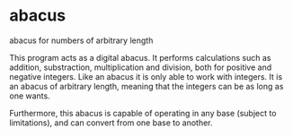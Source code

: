 # abacus
abacus for numbers of arbitrary length

This program acts as a digital abacus. It performs calculations such as addition, substraction, multiplication and division, both for positive and negative integers.
Like an abacus it is only able to work with integers.
It is an abacus of arbitrary length, meaning that the integers can be as long as one wants.

Furthermore, this abacus is capable of operating in any base (subject to limitations), and can convert from one base to another.
